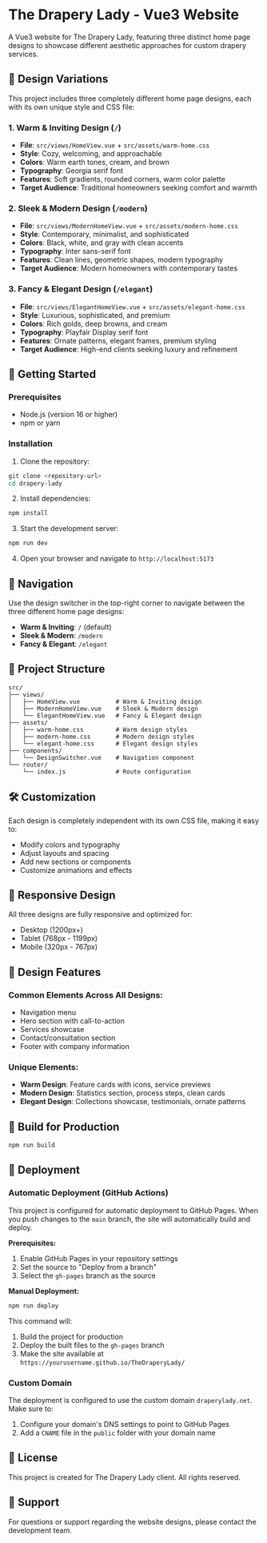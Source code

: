 # The Drapery Lady - Vue3 Website

A Vue3 website for The Drapery Lady, featuring three distinct home page designs to showcase different aesthetic approaches for custom drapery services.

## 🎨 Design Variations

This project includes three completely different home page designs, each with its own unique style and CSS file:

### 1. Warm & Inviting Design (`/`)

- **File**: `src/views/HomeView.vue` + `src/assets/warm-home.css`
- **Style**: Cozy, welcoming, and approachable
- **Colors**: Warm earth tones, cream, and brown
- **Typography**: Georgia serif font
- **Features**: Soft gradients, rounded corners, warm color palette
- **Target Audience**: Traditional homeowners seeking comfort and warmth

### 2. Sleek & Modern Design (`/modern`)

- **File**: `src/views/ModernHomeView.vue` + `src/assets/modern-home.css`
- **Style**: Contemporary, minimalist, and sophisticated
- **Colors**: Black, white, and gray with clean accents
- **Typography**: Inter sans-serif font
- **Features**: Clean lines, geometric shapes, modern typography
- **Target Audience**: Modern homeowners with contemporary tastes

### 3. Fancy & Elegant Design (`/elegant`)

- **File**: `src/views/ElegantHomeView.vue` + `src/assets/elegant-home.css`
- **Style**: Luxurious, sophisticated, and premium
- **Colors**: Rich golds, deep browns, and cream
- **Typography**: Playfair Display serif font
- **Features**: Ornate patterns, elegant frames, premium styling
- **Target Audience**: High-end clients seeking luxury and refinement

## 🚀 Getting Started

### Prerequisites

- Node.js (version 16 or higher)
- npm or yarn

### Installation

1. Clone the repository:

```bash
git clone <repository-url>
cd drapery-lady
```

2. Install dependencies:

```bash
npm install
```

3. Start the development server:

```bash
npm run dev
```

4. Open your browser and navigate to `http://localhost:5173`

## 🎯 Navigation

Use the design switcher in the top-right corner to navigate between the three different home page designs:

- **Warm & Inviting**: `/` (default)
- **Sleek & Modern**: `/modern`
- **Fancy & Elegant**: `/elegant`

## 📁 Project Structure

```
src/
├── views/
│   ├── HomeView.vue          # Warm & Inviting design
│   ├── ModernHomeView.vue    # Sleek & Modern design
│   └── ElegantHomeView.vue   # Fancy & Elegant design
├── assets/
│   ├── warm-home.css         # Warm design styles
│   ├── modern-home.css       # Modern design styles
│   └── elegant-home.css      # Elegant design styles
├── components/
│   └── DesignSwitcher.vue    # Navigation component
└── router/
    └── index.js              # Route configuration
```

## 🛠️ Customization

Each design is completely independent with its own CSS file, making it easy to:

- Modify colors and typography
- Adjust layouts and spacing
- Add new sections or components
- Customize animations and effects

## 📱 Responsive Design

All three designs are fully responsive and optimized for:

- Desktop (1200px+)
- Tablet (768px - 1199px)
- Mobile (320px - 767px)

## 🎨 Design Features

### Common Elements Across All Designs:

- Navigation menu
- Hero section with call-to-action
- Services showcase
- Contact/consultation section
- Footer with company information

### Unique Elements:

- **Warm Design**: Feature cards with icons, service previews
- **Modern Design**: Statistics section, process steps, clean cards
- **Elegant Design**: Collections showcase, testimonials, ornate patterns

## 🔧 Build for Production

```bash
npm run build
```

## 🚀 Deployment

### Automatic Deployment (GitHub Actions)

This project is configured for automatic deployment to GitHub Pages. When you push changes to the `main` branch, the site will automatically build and deploy.

**Prerequisites:**
1. Enable GitHub Pages in your repository settings
2. Set the source to "Deploy from a branch"
3. Select the `gh-pages` branch as the source

**Manual Deployment:**
```bash
npm run deploy
```

This command will:
1. Build the project for production
2. Deploy the built files to the `gh-pages` branch
3. Make the site available at `https://yourusername.github.io/TheDraperyLady/`

### Custom Domain

The deployment is configured to use the custom domain `draperylady.net`. Make sure to:
1. Configure your domain's DNS settings to point to GitHub Pages
2. Add a `CNAME` file in the `public` folder with your domain name

## 📝 License

This project is created for The Drapery Lady client. All rights reserved.

## 🤝 Support

For questions or support regarding the website designs, please contact the development team.

